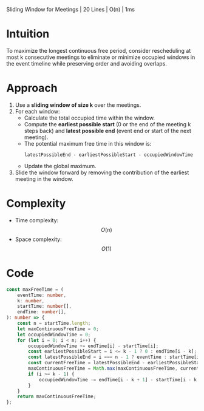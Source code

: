Sliding Window for Meetings | 20 Lines | O(n) | 1ms

# Intuition
To maximize the longest continuous free period, consider rescheduling at most k consecutive meetings to eliminate or minimize occupied windows in the event timeline while preserving order and avoiding overlaps.

# Approach
1. Use a **sliding window of size k** over the meetings.
2. For each window:
   - Calculate the total occupied time within the window.
   - Compute the **earliest possible start** (0 or the end of the meeting k steps back) and **latest possible end** (event end or start of the next meeting).
   - The potential maximum free time in this window is:
     ```
     latestPossibleEnd - earliestPossibleStart - occupiedWindowTime
     ```
   - Update the global maximum.
3. Slide the window forward by removing the contribution of the earliest meeting in the window.

# Complexity
- Time complexity: $$O(n)$$
- Space complexity: $$O(1)$$

# Code
```typescript
const maxFreeTime = (
    eventTime: number,
    k: number,
    startTime: number[],
    endTime: number[],
): number => {
    const n = startTime.length;
    let maxContinuousFreeTime = 0;
    let occupiedWindowTime = 0;
    for (let i = 0; i < n; i++) {
        occupiedWindowTime += endTime[i] - startTime[i];
        const earliestPossibleStart = i <= k - 1 ? 0 : endTime[i - k];
        const latestPossibleEnd = i === n - 1 ? eventTime : startTime[i + 1];
        const currentFreeTime = latestPossibleEnd - earliestPossibleStart - occupiedWindowTime;
        maxContinuousFreeTime = Math.max(maxContinuousFreeTime, currentFreeTime);
        if (i >= k - 1) {
            occupiedWindowTime -= endTime[i - k + 1] - startTime[i - k + 1];
        }
    }
    return maxContinuousFreeTime;
};
```
